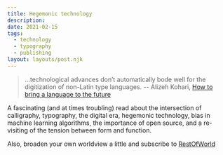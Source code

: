 ```yaml
---
title: Hegemonic technology
description: 
date: 2021-02-15
tags:
  - technology
  - typography
  - publishing
layout: layouts/post.njk
---
```

> ...technological advances don’t automatically bode well for the digitization of non-Latin type languages.
-- Alizeh Kohari, [How to bring a language to the future](https://restofworld.org/2021/bringing-urdu-into-the-digital-age/)
 
A fascinating (and at times troubling) read about the intersection of calligraphy, typography, the digital era, hegemonic technology, bias in machine learning algorithms, the importance of open source, and a re-visiting of the tension between form and function.

Also, broaden your own worldview a little and subscribe to [RestOfWorld](https://restofworld.org/)
